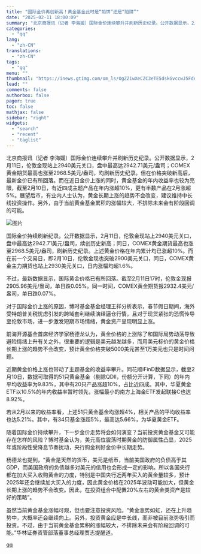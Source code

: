 ```yaml
---
title: "国际金价再创新高！黄金基金此时是“馅饼”还是“陷阱”"
date: "2025-02-11 18:00:09"
summary: "北京商报讯（记者 李海媛）国际金价连续攀升并刷新历史纪录。公开数据显示，2月11日，伦敦金现站上29..."
categories:
  - "qq"
lang:
  - "zh-CN"
translations:
  - "zh-CN"
tags:
  - "qq"
menu: ""
thumbnail: "https://inews.gtimg.com/om_ls/OgZZiwXeCZC3eTE5dskGvccwJ5FdAlSiA-XQoQCO8QYIUAA_640360/0"
lead: ""
comments: false
authorbox: false
pager: true
toc: false
mathjax: false
sidebar: "right"
widgets:
  - "search"
  - "recent"
  - "taglist"
---
```


北京商报讯（记者 李海媛）国际金价连续攀升并刷新历史纪录。公开数据显示，2月11日，伦敦金现站上2940美元关口，盘中最高达2942.71美元/盎司；COMEX黄金期货最高也涨至2968.5美元/盎司，均刷新历史纪录。但在价格突破新高后，最新金价已有所回落。而在近日金价上涨的同时，黄金基金的年内收益率也较为亮眼，截至2月10日，有近四成主题产品在年内涨超10%，更有半数产品在2月涨超5%。展望后市，有业内人士认为，黄金长期上涨的趋势不会改变，建议维持中长线投资操作。另外，由于当前黄金基金累积的涨幅较大，不排除未来会有阶段回调的可能。

![图片](https://inews.gtimg.com/om_bt/OshdzyWeA6CPkAD1MF4X4YB6GuxETfqKR3creuycTIvvoAA/641)

国际金价持续刷新纪录。公开数据显示，2月11日，伦敦金现站上2940美元关口，盘中最高达2942.71美元/盎司，续创历史新高；同日，COMEX黄金期货最高也涨至2968.5美元/盎司，刷新历史纪录。上述黄金价格在年内累计均已涨超10%。而在前一个交易日，即2月10日，伦敦金现也突破2900美元关口，同日，COMEX黄金主力期货也站上2930美元关口，日内涨幅均超1.6%。

不过，最新数据显示，国际黄金价格已有所回落。截至2月11日17时，伦敦金现报2905.96美元/盎司，单日跌0.05%。同一时间，COMEX黄金期货报2932.4美元/盎司，单日跌0.07%。

对于国际金价上涨的原因，博时基金基金经理王祥分析表示，春节假日期间，海外受特朗普关税忧虑引发的跨域套利继续演绎逼仓行情，且对于现货紧张的恐慌传导至伦敦市场，进一步激发短期市场情绪，黄金资产呈现明显上涨。

前海开源基金首席经济学家杨德龙认为，黄金价格的上涨除了和国际局势动荡导致避险情绪上升有关之外，很重要的逻辑是美元越发越多，而用美元标价的黄金价格长期上涨的趋势不会改变，预计黄金价格突破5000美元甚至1万美元也只是时间问题。

近期黄金价格上涨也带动了主题基金的收益率攀升。同花顺iFinD数据显示，截至2月10日，数据可取得的51只黄金基金（剔除QDII，份额分开计算，下同）的年内平均收益率为9.83%，其中有20只产品涨超10%，占比近四成。其中，华夏黄金ETF以10.5%的年内收益率暂时领先，涨幅最小的南方上海金ETF发起联接C也达8.92%。

若从2月以来的收益率看，上述51只黄金基金均涨超4%，相关产品的平均收益率也达5.21%。其中，有34只基金涨超5%，最高达5.66%，为华夏黄金ETF。

随着国际金价持续攀升，下一步金价走势将会如何演变？当前投资黄金基金又可能存在怎样的风险？博时基金认为，美元高位震荡时期黄金的防御属性凸显，2025年或阶段性受降息节奏扰动，央行购金利好金价中长期走势。

杨德龙也提到，“黄金是天然的货币，美元是纸币，当前美国政府的负债高于其GDP，而美国政府的负债越多对美元的信用也会形成一定的影响。所以各国央行都在加大买入收购黄金的力度，特别是中国央行近两年买入的黄金量较多，预计2025年还会继续加大买入的力度，因此黄金价格在2025年波动可能加大，但黄金长期上涨的趋势不会改变。因此，在投资组合中配置20%左右的黄金类资产是较好的策略”。

虽然当前黄金基金涨幅可观，但也要注意投资风险。“黄金涨势如虹，还在上升趋势中，大概率还会继续向上。另外，投资黄金应是中长线，而非被目前涨势吸引而投资。不过，由于当前黄金基金累积的涨幅较大，不排除未来会有阶段回调的可能。”华林证券资管部落董事总经理贾志提醒道。

[qq](https://new.qq.com/rain/a/20250211A073B300)

